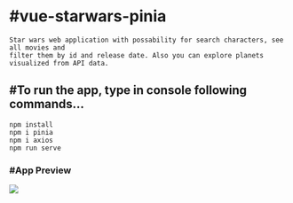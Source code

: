 # #vue-starwars-pinia
```
Star wars web application with possability for search characters, see all movies and
filter them by id and release date. Also you can explore planets visualized from API data.
```
## #To run the app, type in console following commands...
```
npm install
npm i pinia
npm i axios
npm run serve
```
### #App Preview

![](./src/assets/images/gif.gif)


